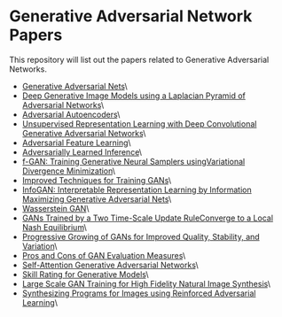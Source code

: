 # Generative Adversarial Network Papers
This repository will list out the papers related to Generative Adversarial Networks.


* [Generative Adversarial Nets](https://papers.nips.cc/paper/5423-generative-adversarial-nets.pdf)\
* [Deep Generative Image Models using a Laplacian Pyramid of Adversarial Networks](https://arxiv.org/pdf/1506.05751.pdf)\
* [Adversarial Autoencoders](https://arxiv.org/pdf/1511.05644.pdf)\
* [Unsupervised Representation Learning with Deep Convolutional Generative Adversarial Networks](https://arxiv.org/pdf/1511.06434.pdf)\
* [Adversarial Feature Learning](https://arxiv.org/pdf/1605.09782.pdf)\
* [Adversarially Learned Inference](https://arxiv.org/pdf/1606.00704.pdf)\
* [f-GAN: Training Generative Neural Samplers usingVariational Divergence Minimization](https://papers.nips.cc/paper/6066-f-gan-training-generative-neural-samplers-using-variational-divergence-minimization.pdf)\
* [Improved Techniques for Training GANs](https://arxiv.org/pdf/1606.03498.pdf)\
* [InfoGAN: Interpretable Representation Learning by Information Maximizing Generative Adversarial Nets](https://arxiv.org/pdf/1606.03657.pdf)\
* [Wasserstein GAN](https://arxiv.org/pdf/1701.07875.pdf)\
* [GANs Trained by a Two Time-Scale Update RuleConverge to a Local Nash Equilibrium](https://arxiv.org/pdf/1706.08500.pdf)\
* [Progressive Growing of GANs for Improved Quality, Stability, and Variation](https://arxiv.org/pdf/1710.10196.pdf)\
* [Pros and Cons of GAN Evaluation Measures](https://arxiv.org/pdf/1802.03446.pdf)\
* [Self-Attention Generative Adversarial Networks](https://arxiv.org/pdf/1805.08318.pdf)\
* [Skill Rating for Generative Models](https://arxiv.org/pdf/1808.04888.pdf)\
* [Large Scale GAN Training for High Fidelity Natural Image Synthesis](https://arxiv.org/pdf/1809.11096.pdf)\
* [Synthesizing Programs for Images using Reinforced Adversarial Learning](https://arxiv.org/pdf/1804.01118.pdf)\

